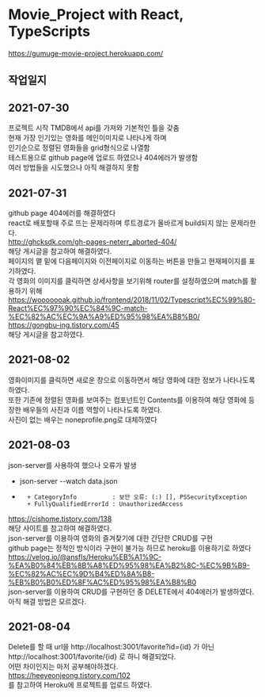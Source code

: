 Movie_Project
with React, TypeScripts
============
https://gumuge-movie-project.herokuapp.com/   

작업일지
-------
2021-07-30
-----------
프로젝트 시작 TMDB에서 api를 가져와 기본적인 틀을 갖춤   
현재 가장 인기있는 영화를 메인이미지로 나타나게 하며   
인기순으로 정렬된 영화들을 grid형식으로 나열함   
테스트용으로 github page에 업로드 하였으나 404에러가 발생함   
여러 방법들을 시도했으나 아직 해결하지 못함   

2021-07-31
----------
github page 404에러를 해결하였다   
react로 배포할때 주로 뜨는 문제라하며 루트경로가 올바르게 build되지 않는 문제라한다.   
http://ghcksdk.com/gh-pages-neterr_aborted-404/   
해당 게시글을 참고하여 해결하였다.   
페이지의 맽 밑에 다음페이지와 이전페이지로 이동하는 버튼을 만들고 현재페이지를 표기하였다.   
각 영화의 이미지를 클릭하면 상세사항을 보기위해 router를 설정하였으며 match를 활용하기 위해   
https://wooooooak.github.io/frontend/2018/11/02/Typescript%EC%99%80-React%EC%97%90%EC%84%9C-match-%EC%82%AC%EC%9A%A9%ED%95%98%EA%B8%B0/   
https://gongbu-ing.tistory.com/45   
해당 게시글을 참고하였다.   

2021-08-02
----------
영화이미지를 클릭하면 새로운 창으로 이동하면서 해당 영화에 대한 정보가 나타나도록 하였다.   
또한 기존에 정렬된 영화를 보여주는 컴포넌트인 Contents를 이용하여 해당 영화에 등장한 배우들의 사진과 이름 역할이 나타나도록 하였다.   
사진이 없는 배우는 noneprofile.png로 대체하였다   

2021-08-03
----------
json-server를 사용하여 했으나 오류가 발생   
+ json-server --watch data.json   
+ ~~~~~~~~~~~   
    + CategoryInfo          : 보안 오류: (:) [], PSSecurityException   
    + FullyQualifiedErrorId : UnauthorizedAccess  
https://cishome.tistory.com/138   
해당 사이트를 참고하여 해결하였다.   
json-server를 이용하여 영화의 즐겨찾기에 대한 간단한 CRUD를 구현   
github page는 정적인 방식이라 구현이 불가능 하므로 heroku를 이용하기로 하였다   
https://velog.io/@ansfls/Heroku%EB%A1%9C-%EA%B0%84%EB%8B%A8%ED%95%98%EA%B2%8C-%EC%9B%B9-%EC%82%AC%EC%9D%B4%ED%8A%B8-%EB%B0%B0%ED%8F%AC%ED%95%98%EA%B8%B0   
json-server를 이용하여 CRUD를 구현하던 중 DELETE에서 404에러가 발생하였다.   
아직 해결 방법은 모르겠다.   

2021-08-04
----------
Delete를 할 때 url을 http://localhost:3001/favorite?id={id} 가 아닌    
http://localhost:3001/favorite/{id} 로 하니 해결되었다.   
어떤 차이인지는 마저 공부해야하겠다.   
https://heeyeonjeong.tistory.com/102   
를 참고하여 Heroku에 프로젝트를 업로드 하였다.   